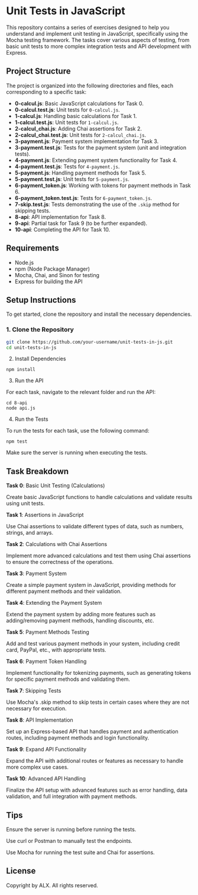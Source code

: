 # Unit Tests in JavaScript

This repository contains a series of exercises designed to help you understand and implement unit testing in JavaScript, specifically using the Mocha testing framework. The tasks cover various aspects of testing, from basic unit tests to more complex integration tests and API development with Express.

## Project Structure

The project is organized into the following directories and files, each corresponding to a specific task:

- **0-calcul.js**: Basic JavaScript calculations for Task 0.
- **0-calcul.test.js**: Unit tests for `0-calcul.js`.
- **1-calcul.js**: Handling basic calculations for Task 1.
- **1-calcul.test.js**: Unit tests for `1-calcul.js`.
- **2-calcul_chai.js**: Adding Chai assertions for Task 2.
- **2-calcul_chai.test.js**: Unit tests for `2-calcul_chai.js`.
- **3-payment.js**: Payment system implementation for Task 3.
- **3-payment.test.js**: Tests for the payment system (unit and integration tests).
- **4-payment.js**: Extending payment system functionality for Task 4.
- **4-payment.test.js**: Tests for `4-payment.js`.
- **5-payment.js**: Handling payment methods for Task 5.
- **5-payment.test.js**: Unit tests for `5-payment.js`.
- **6-payment_token.js**: Working with tokens for payment methods in Task 6.
- **6-payment_token.test.js**: Tests for `6-payment_token.js`.
- **7-skip.test.js**: Tests demonstrating the use of the `.skip` method for skipping tests.
- **8-api**: API implementation for Task 8.
- **9-api**: Partial task for Task 9 (to be further expanded).
- **10-api**: Completing the API for Task 10.

## Requirements

- Node.js
- npm (Node Package Manager)
- Mocha, Chai, and Sinon for testing
- Express for building the API

## Setup Instructions

To get started, clone the repository and install the necessary dependencies.

### 1. Clone the Repository

```bash
git clone https://github.com/your-username/unit-tests-in-js.git
cd unit-tests-in-js
```

2. Install Dependencies
```
npm install
```

3. Run the API

For each task, navigate to the relevant folder and run the API:
```
cd 8-api
node api.js
```

4. Run the Tests

To run the tests for each task, use the following command:
```
npm test
```

Make sure the server is running when executing the tests.

## Task Breakdown

**Task 0**: Basic Unit Testing (Calculations)

Create basic JavaScript functions to handle calculations and validate results using unit tests.


**Task 1**: Assertions in JavaScript

Use Chai assertions to validate different types of data, such as numbers, strings, and arrays.


**Task 2**: Calculations with Chai Assertions

Implement more advanced calculations and test them using Chai assertions to ensure the correctness of the operations.


**Task 3**: Payment System

Create a simple payment system in JavaScript, providing methods for different payment methods and their validation.


**Task 4**: Extending the Payment System

Extend the payment system by adding more features such as adding/removing payment methods, handling discounts, etc.


**Task 5**: Payment Methods Testing

Add and test various payment methods in your system, including credit card, PayPal, etc., with appropriate tests.


**Task 6**: Payment Token Handling

Implement functionality for tokenizing payments, such as generating tokens for specific payment methods and validating them.


**Task 7**: Skipping Tests

Use Mocha's .skip method to skip tests in certain cases where they are not necessary for execution.


**Task 8**: API Implementation

Set up an Express-based API that handles payment and authentication routes, including payment methods and login functionality.


**Task 9**: Expand API Functionality

Expand the API with additional routes or features as necessary to handle more complex use cases.


**Task 10**: Advanced API Handling

Finalize the API setup with advanced features such as error handling, data validation, and full integration with payment methods.


## Tips

Ensure the server is running before running the tests.

Use curl or Postman to manually test the endpoints.

Use Mocha for running the test suite and Chai for assertions.


## License

Copyright by ALX. All rights reserved.
